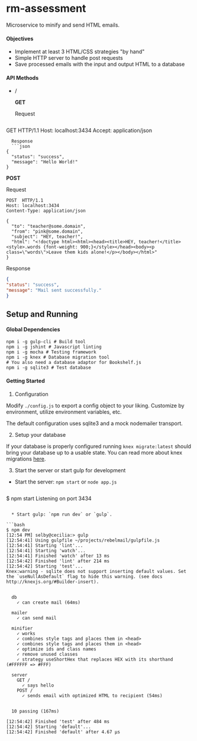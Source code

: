 rm-assessment
===

Microservice to minify and send HTML emails.

#### Objectives
* Implement at least 3 HTML/CSS strategies "by hand"
* Simple HTTP server to handle post requests
* Save processed emails with the input and output HTML to a database

#### API Methods

* /

  **GET**

  Request
  ```http
GET  HTTP/1.1
Host: localhost:3434
Accept: application/json
```
  Response
  ```json
{
  "status": "success",
  "message": "Hello World!"
}
```

  **POST**

  Request
  ```http
  POST  HTTP/1.1
  Host: localhost:3434
  Content-Type: application/json

  {
  	"to": "teacher@some.domain",
  	"from": "pink@some.domain",
  	"subject": "HEY, teacher!",
  	"html": "<!doctype html><html><head><title>HEY, teacher!</title><style>.words {font-weight: 900;}</style></head><body><p class=\"words\">Leave them kids alone!</p></body></html>"
  }
```
  Response
  ```json
{
  "status": "success",
  "message": "Mail sent successfully."
}
```

Setup and Running
---

#### Global Dependencies

```
npm i -g gulp-cli # Build tool
npm i -g jshint # Javascript linting
npm i -g mocha # Testing framework
npm i -g knex # Database migration tool
# You also need a database adaptor for Bookshelf.js
npm i -g sqlite3 # Test database
```

#### Getting Started

1. Configuration

  Modify `./config.js` to export a config object to your liking. Customize by environment, utilize environment variables, etc.

  The default configuration uses sqlite3 and a mock nodemailer transport.

2. Setup your database

  If your database is properly configured running `knex migrate:latest` should bring your database up to a usable state. You can read more about knex migrations [here](http://knexjs.org/#Migrations).

3. Start the server or start gulp for development

  * Start the server: `npm start` or `node app.js`

    ```bash
$ npm start
Listening on port 3434
```

  * Start gulp: `npm run dev` or `gulp`.

```bash
$ npm dev
[12:54 PM] selby@cecilia:> gulp
[12:54:41] Using gulpfile ~/projects/rebelmail/gulpfile.js
[12:54:41] Starting 'lint'...
[12:54:41] Starting 'watch'...
[12:54:41] Finished 'watch' after 13 ms
[12:54:42] Finished 'lint' after 214 ms
[12:54:42] Starting 'test'...
Knex:warning - sqlite does not support inserting default values. Set the `useNullAsDefault` flag to hide this warning. (see docs http://knexjs.org/#Builder-insert).


  db
    ✓ can create mail (64ms)

  mailer
    ✓ can send mail

  minifier
    ✓ works
    ✓ combines style tags and places them in <head>
    ✓ combines style tags and places them in <head>
    ✓ optimize ids and class names
    ✓ remove unused classes
    ✓ strategy useShortHex that replaces HEX with its shorthand (#FFFFFF => #FFF)

  server
    GET /
      ✓ says hello
    POST /
      ✓ sends email with optimized HTML to recipient (54ms)


  10 passing (167ms)

[12:54:42] Finished 'test' after 484 ms
[12:54:42] Starting 'default'...
[12:54:42] Finished 'default' after 4.67 μs
```
